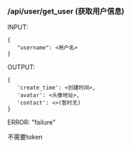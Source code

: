 ### /api/user/get_user (获取用户信息)

INPUT:

    {
       "username": <用户名>
    }

OUTPUT: 

    {
       'create_time': <创建时间>,
       'avatar': <头像地址>, 
       'contact': <>(暂时无)
    }

ERROR: "failure"

不需要token
